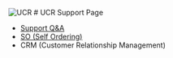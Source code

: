![UCR](https://ucrsupport.github.io/images/logo.gif "UCR") # UCR Support Page

- [Support Q&A](https://docs.google.com/document/d/1jc5buiXQtS0tZt6kQ1UcaGJOFTAS8bmroYG-F91DIVE/edit?usp=sharing)
- [SO (Self Ordering)](https://ucrsupport.github.io/so.html)
- CRM (Customer Relationship Management)
